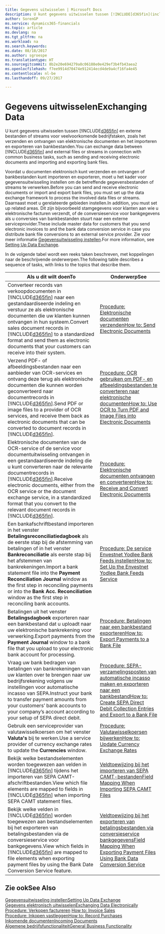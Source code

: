 ```yaml
---
title: Gegevens uitwisselen | Microsoft Docs
description: U kunt gegevens uitwisselen tussen [!INCLUDE[d365fin](includes/d365fin_md.md)] en externe bestanden of streams voor veelvoorkomende bedrijfstaken, zoals het verzenden en ontvangen van elektronische documenten en het importeren en exporteren van bankbestanden.
author: SorenGP
ms.service: dynamics365-financials
ms.topic: article
ms.devlang: na
ms.tgt_pltfrm: na
ms.workload: na
ms.search.keywords: 
ms.date: 08/18/2017
ms.author: sgroespe
ms.translationtype: HT
ms.sourcegitcommit: 8b2e20e694279a8c06188e0e429ef3b4fb43aea2
ms.openlocfilehash: f7ee9914d70474e912414ecd4de9a4cf16fa4e45
ms.contentlocale: nl-be
ms.lasthandoff: 09/27/2017

---
```

# <a name="exchanging-data"></a><span data-ttu-id="6a87a-103">Gegevens uitwisselen</span><span class="sxs-lookup"><span data-stu-id="6a87a-103">Exchanging Data</span></span>
<span data-ttu-id="6a87a-104">U kunt gegevens uitwisselen tussen [!INCLUDE[d365fin](includes/d365fin_md.md)] en externe bestanden of streams voor veelvoorkomende bedrijfstaken, zoals het verzenden en ontvangen van elektronische documenten en het importeren en exporteren van bankbestanden.</span><span class="sxs-lookup"><span data-stu-id="6a87a-104">You can exchange data between [!INCLUDE[d365fin](includes/d365fin_md.md)] and external files or streams in connection with common business tasks, such as sending and receiving electronic documents and importing and exporting bank files.</span></span>  

<span data-ttu-id="6a87a-105">Voordat u documenten elektronisch kunt verzenden en ontvangen of bankbestanden kunt importeren en exporteren, moet u het kader voor gegevensuitwisseling instellen om de betreffende gegevensbestanden of streams te verwerken.</span><span class="sxs-lookup"><span data-stu-id="6a87a-105">Before you can send and receive electronic documents or import and export bank files, you must set up the data exchange framework to process the involved data files or streams.</span></span> <span data-ttu-id="6a87a-106">Daarnaast moet u gerelateerde gebieden instellen.</span><span class="sxs-lookup"><span data-stu-id="6a87a-106">In addition, you must set up related areas.</span></span> <span data-ttu-id="6a87a-107">Dit zijn bijvoorbeeld stamgegevens voor klanten aan wie u elektronische facturen verzendt, of de conversieservice voor bankgegevens als u conversies van bankbestanden stuurt naar een externe serviceprovider.</span><span class="sxs-lookup"><span data-stu-id="6a87a-107">These include master data for customers that you send electronic invoices to and the bank data conversion service in case you distribute bank file conversions to an external service provider.</span></span> <span data-ttu-id="6a87a-108">Zie voor meer informatie [Gegevensuitwisseling instellen](across-set-up-data-exchange.md).</span><span class="sxs-lookup"><span data-stu-id="6a87a-108">For more information, see [Setting Up Data Exchange](across-set-up-data-exchange.md).</span></span>  

 <span data-ttu-id="6a87a-109">In de volgende tabel wordt een reeks taken beschreven, met koppelingen naar de beschrijvende onderwerpen.</span><span class="sxs-lookup"><span data-stu-id="6a87a-109">The following table describes a sequence of tasks, with links to the topics that describe them.</span></span>  

|<span data-ttu-id="6a87a-110">**Als u dit wilt doen**</span><span class="sxs-lookup"><span data-stu-id="6a87a-110">**To**</span></span>|<span data-ttu-id="6a87a-111">**Onderwerp**</span><span class="sxs-lookup"><span data-stu-id="6a87a-111">**See**</span></span>|  
|------------|-------------|  
|<span data-ttu-id="6a87a-112">Converteer records van verkoopdocumenten in [!INCLUDE[d365fin](includes/d365fin_md.md)] naar een gestandaardiseerde indeling en verstuur ze als elektronische documenten die uw klanten kunnen ontvangen in hun systeem.</span><span class="sxs-lookup"><span data-stu-id="6a87a-112">Convert sales document records in [!INCLUDE[d365fin](includes/d365fin_md.md)] to a standardized format and send them as electronic documents that your customers can receive into their system.</span></span>|[<span data-ttu-id="6a87a-113">Procedure: Elektronische documenten verzenden</span><span class="sxs-lookup"><span data-stu-id="6a87a-113">How to: Send Electronic Documents</span></span>](sales-how-to-send-electronic-documents.md)|  
|<span data-ttu-id="6a87a-114">Verzend PDF- of afbeeldingsbestanden naar een aanbieder van OCR-services en ontvang deze terug als elektronische documenten die kunnen worden geconverteerd naar documentrecords in [!INCLUDE[d365fin](includes/d365fin_md.md)].</span><span class="sxs-lookup"><span data-stu-id="6a87a-114">Send PDF or image files to a provider of OCR services, and receive them back as electronic documents that can be converted to document records in [!INCLUDE[d365fin](includes/d365fin_md.md)].</span></span>|[<span data-ttu-id="6a87a-115">Procedure: OCR gebruiken om PDF- en afbeeldingsbestanden te converteren naar elektronische documenten</span><span class="sxs-lookup"><span data-stu-id="6a87a-115">How to: Use OCR to Turn PDF and Image Files into Electronic Documents</span></span>](across-how-use-ocr-pdf-images-files.md)|  
|<span data-ttu-id="6a87a-116">Elektronische documenten van de OCR-service of de service voor documentuitwisseling ontvangen in een gestandaardiseerde indeling die u kunt converteren naar de relevante documentrecords in [!INCLUDE[d365fin](includes/d365fin_md.md)].</span><span class="sxs-lookup"><span data-stu-id="6a87a-116">Receive electronic documents, either from the OCR service or the document exchange service, in a standardized format that you convert to the relevant document records in [!INCLUDE[d365fin](includes/d365fin_md.md)].</span></span>|[<span data-ttu-id="6a87a-117">Procedure: Elektronische documenten ontvangen en converteren</span><span class="sxs-lookup"><span data-stu-id="6a87a-117">How to: Receive and Convert Electronic Documents</span></span>](purchasing-how-to-receive-and-convert-electronic-documents.md)|  
|<span data-ttu-id="6a87a-118">Een bankafschriftbestand importeren in het venster **Betalingsreconciliatiedagboek** als de eerste stap bij de afstemming van betalingen of in het venster **Bankreconciliatie** als eerste stap bij het afstemmen van bankrekeningen.</span><span class="sxs-lookup"><span data-stu-id="6a87a-118">Import a bank statement file into the **Payment Reconciliation Journal** window as the first step in reconciling payments or into the **Bank Acc. Reconciliation** window as the first step in reconciling bank accounts.</span></span>|[<span data-ttu-id="6a87a-119">Procedure: De service Envestnet Yodlee Bank Feeds instellen</span><span class="sxs-lookup"><span data-stu-id="6a87a-119">How to: Set Up the Envestnet Yodlee Bank Feeds Service</span></span>](bank-how-setup-bank-statement-service.md)|  
|<span data-ttu-id="6a87a-120">Betalingen uit het venster **Betalingsdagboek** exporteren naar een bankbestand dat u uploadt naar uw elektronische bankrekening voor verwerking.</span><span class="sxs-lookup"><span data-stu-id="6a87a-120">Export payments from the **Payment Journal** window to a bank file that you upload to your electronic bank account for processing.</span></span>|[<span data-ttu-id="6a87a-121">Procedure: Betalingen naar een bankbestand exporteren</span><span class="sxs-lookup"><span data-stu-id="6a87a-121">How to: Export Payments to a Bank File</span></span>](payables-how-export-payments-bank-file.md)|  
|<span data-ttu-id="6a87a-122">Vraag uw bank bedragen van betalingen van bankrekeningen van uw klanten over te brengen naar uw bedrijfsrekening volgens uw instellingen voor automatische incasso van SEPA.</span><span class="sxs-lookup"><span data-stu-id="6a87a-122">Instruct your bank to transfer payment amounts from your customers’ bank accounts to your company’s account according to your setup of SEPA direct debit.</span></span>|[<span data-ttu-id="6a87a-123">Procedure: SEPA-verzamelingsposten van automatische incasso maken en exporteren naar een bankbestand</span><span class="sxs-lookup"><span data-stu-id="6a87a-123">How to: Create SEPA Direct Debit Collection Entries and Export to a Bank File</span></span>](finance-how-create-sepa-direct-debit-collection-entries-export-bank-file.md)|  
|<span data-ttu-id="6a87a-124">Gebruik een serviceprovider van valutawisselkoersen om het venster **Valuta's** bij te werken.</span><span class="sxs-lookup"><span data-stu-id="6a87a-124">Use a service provider of currency exchange rates to update the **Currencies** window.</span></span>|[<span data-ttu-id="6a87a-125">Procedure: Valutawisselkoersen bijwerken</span><span class="sxs-lookup"><span data-stu-id="6a87a-125">How to: Update Currency Exchange Rates</span></span>](finance-how-update-currencies.md)|  
|<span data-ttu-id="6a87a-126">Bekijk welke bestandselementen worden toegewezen aan velden in [!INCLUDE[d365fin](includes/d365fin_md.md)] tijdens het importeren van SEPA CAMT-afschriftbestanden.</span><span class="sxs-lookup"><span data-stu-id="6a87a-126">View which file elements are mapped to fields in [!INCLUDE[d365fin](includes/d365fin_md.md)] when importing SEPA CAMT statement files.</span></span>|[<span data-ttu-id="6a87a-127">Veldtoewijzing bij het importeren van SEPA CAMT-bestanden</span><span class="sxs-lookup"><span data-stu-id="6a87a-127">Field Mapping When Importing SEPA CAMT Files</span></span>](across-field-mapping-when-importing-sepa-camt-files.md)|  
|<span data-ttu-id="6a87a-128">Bekijk welke velden in [!INCLUDE[d365fin](includes/d365fin_md.md)] worden toegewezen aan bestandselementen bij het exporteren van betalingsbestanden via de conversieservice voor bankgegevens.</span><span class="sxs-lookup"><span data-stu-id="6a87a-128">View which fields in [!INCLUDE[d365fin](includes/d365fin_md.md)] are mapped to file elements when exporting payment files by using the Bank Date Conversion Service feature.</span></span>|[<span data-ttu-id="6a87a-129">Veldtoewijzing bij het exporteren van betalingsbestanden via conversieservice bankgegevens</span><span class="sxs-lookup"><span data-stu-id="6a87a-129">Field Mapping When Exporting Payment Files Using Bank Data Conversion Service</span></span>](across-field-mapping-when-exporting-payment-files-using-bank-data-conversion-service.md)|  

## <a name="see-also"></a><span data-ttu-id="6a87a-130">Zie ook</span><span class="sxs-lookup"><span data-stu-id="6a87a-130">See Also</span></span>  
[<span data-ttu-id="6a87a-131">Gegevensuitwisseling instellen</span><span class="sxs-lookup"><span data-stu-id="6a87a-131">Setting Up Data Exchange</span></span>](across-set-up-data-exchange.md)  
[<span data-ttu-id="6a87a-132">Gegevens elektronisch uitwisselen</span><span class="sxs-lookup"><span data-stu-id="6a87a-132">Exchanging Data Electronically</span></span>](across-data-exchange.md)  
<span data-ttu-id="6a87a-133">[Procedure: Verkopen factureren](sales-how-invoice-sales.md) </span><span class="sxs-lookup"><span data-stu-id="6a87a-133">[How to: Invoice Sales](sales-how-invoice-sales.md) </span></span>  
[<span data-ttu-id="6a87a-134">Procedure: Inkopen vastleggen</span><span class="sxs-lookup"><span data-stu-id="6a87a-134">How to: Record Purchases</span></span>](purchasing-how-record-purchases.md)  
[<span data-ttu-id="6a87a-135">Inkomende documenten</span><span class="sxs-lookup"><span data-stu-id="6a87a-135">Incoming Documents</span></span>](across-income-documents.md)  
[<span data-ttu-id="6a87a-136">Algemene bedrijfsfunctionaliteit</span><span class="sxs-lookup"><span data-stu-id="6a87a-136">General Business Functionality</span></span>](ui-across-business-areas.md)  

